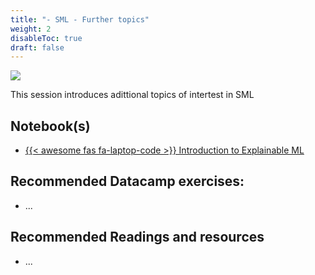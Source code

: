 ```yaml
---
title: "- SML - Further topics"
weight: 2
disableToc: true
draft: false
---
```


![](https://raw.githubusercontent.com/aaubs/ds-master/main/media/hearder_goldie_space_4.png)

This session introduces adittional topics of intertest in SML

## Notebook(s)

-   [{{< awesome fas fa-laptop-code >}} Introduction to Explainable ML](https://colab.research.google.com/github/aaubs/ds-master/blob/main/notebooks/M1-sml-further-topics.ipynb)

## Recommended Datacamp exercises:

-   ...

## Recommended Readings and resources

-   ...




